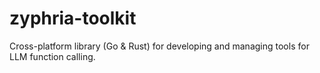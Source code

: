 # zyphria-toolkit
Cross-platform library (Go &amp; Rust) for developing and managing tools for LLM function calling.
